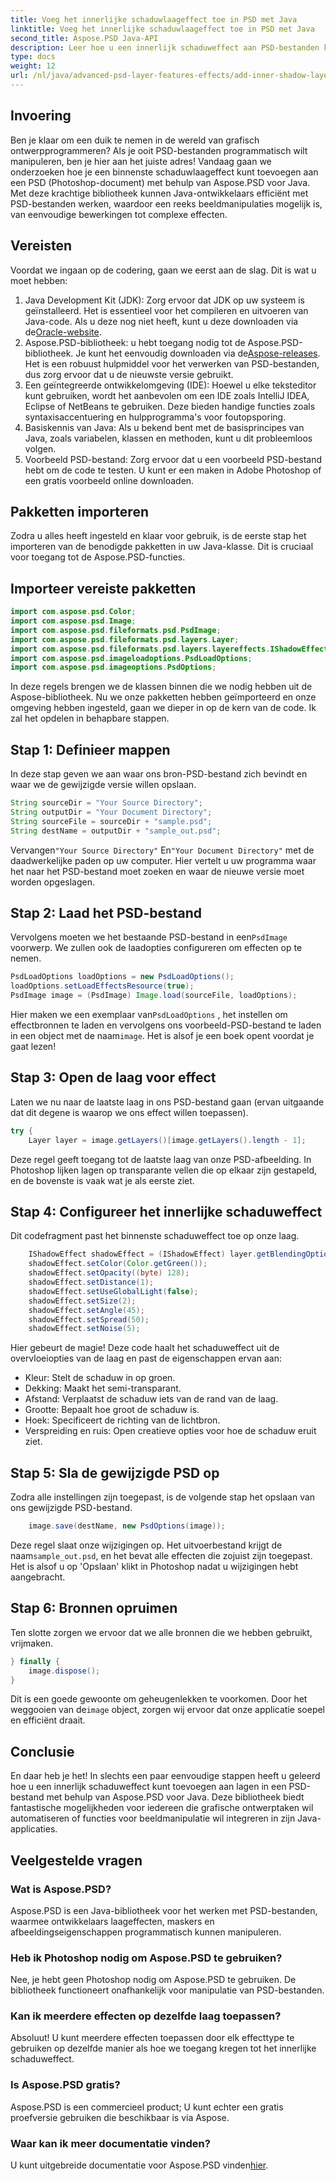 ```yaml
---
title: Voeg het innerlijke schaduwlaageffect toe in PSD met Java
linktitle: Voeg het innerlijke schaduwlaageffect toe in PSD met Java
second_title: Aspose.PSD Java-API
description: Leer hoe u een innerlijk schaduweffect aan PSD-bestanden kunt toevoegen met Aspose.PSD voor Java met deze stapsgewijze zelfstudie, inclusief tips en best practices.
type: docs
weight: 12
url: /nl/java/advanced-psd-layer-features-effects/add-inner-shadow-layer-effect-psd/
---
```

## Invoering
Ben je klaar om een duik te nemen in de wereld van grafisch ontwerpprogrammeren? Als je ooit PSD-bestanden programmatisch wilt manipuleren, ben je hier aan het juiste adres! Vandaag gaan we onderzoeken hoe je een binnenste schaduwlaageffect kunt toevoegen aan een PSD (Photoshop-document) met behulp van Aspose.PSD voor Java. Met deze krachtige bibliotheek kunnen Java-ontwikkelaars efficiënt met PSD-bestanden werken, waardoor een reeks beeldmanipulaties mogelijk is, van eenvoudige bewerkingen tot complexe effecten.
## Vereisten
Voordat we ingaan op de codering, gaan we eerst aan de slag. Dit is wat u moet hebben:
1.  Java Development Kit (JDK): Zorg ervoor dat JDK op uw systeem is geïnstalleerd. Het is essentieel voor het compileren en uitvoeren van Java-code. Als u deze nog niet heeft, kunt u deze downloaden via de[Oracle-website](https://www.oracle.com/java/technologies/javase-jdk11-downloads.html).
2. Aspose.PSD-bibliotheek: u hebt toegang nodig tot de Aspose.PSD-bibliotheek. Je kunt het eenvoudig downloaden via de[Aspose-releases](https://releases.aspose.com/psd/java/). Het is een robuust hulpmiddel voor het verwerken van PSD-bestanden, dus zorg ervoor dat u de nieuwste versie gebruikt.
3. Een geïntegreerde ontwikkelomgeving (IDE): Hoewel u elke teksteditor kunt gebruiken, wordt het aanbevolen om een IDE zoals IntelliJ IDEA, Eclipse of NetBeans te gebruiken. Deze bieden handige functies zoals syntaxisaccentuering en hulpprogramma's voor foutopsporing.
4. Basiskennis van Java: Als u bekend bent met de basisprincipes van Java, zoals variabelen, klassen en methoden, kunt u dit probleemloos volgen.
5. Voorbeeld PSD-bestand: Zorg ervoor dat u een voorbeeld PSD-bestand hebt om de code te testen. U kunt er een maken in Adobe Photoshop of een gratis voorbeeld online downloaden.
## Pakketten importeren
Zodra u alles heeft ingesteld en klaar voor gebruik, is de eerste stap het importeren van de benodigde pakketten in uw Java-klasse. Dit is cruciaal voor toegang tot de Aspose.PSD-functies. 
## Importeer vereiste pakketten
```java
import com.aspose.psd.Color;
import com.aspose.psd.Image;
import com.aspose.psd.fileformats.psd.PsdImage;
import com.aspose.psd.fileformats.psd.layers.Layer;
import com.aspose.psd.fileformats.psd.layers.layereffects.IShadowEffect;
import com.aspose.psd.imageloadoptions.PsdLoadOptions;
import com.aspose.psd.imageoptions.PsdOptions;
```
In deze regels brengen we de klassen binnen die we nodig hebben uit de Aspose-bibliotheek.
Nu we onze pakketten hebben geïmporteerd en onze omgeving hebben ingesteld, gaan we dieper in op de kern van de code. Ik zal het opdelen in behapbare stappen.
## Stap 1: Definieer mappen
In deze stap geven we aan waar ons bron-PSD-bestand zich bevindt en waar we de gewijzigde versie willen opslaan. 
```java
String sourceDir = "Your Source Directory";
String outputDir = "Your Document Directory";
String sourceFile = sourceDir + "sample.psd";
String destName = outputDir + "sample_out.psd";
```
 Vervangen`"Your Source Directory"` En`"Your Document Directory"` met de daadwerkelijke paden op uw computer. Hier vertelt u uw programma waar het naar het PSD-bestand moet zoeken en waar de nieuwe versie moet worden opgeslagen.
## Stap 2: Laad het PSD-bestand
 Vervolgens moeten we het bestaande PSD-bestand in een`PsdImage` voorwerp. We zullen ook de laadopties configureren om effecten op te nemen.
```java
PsdLoadOptions loadOptions = new PsdLoadOptions();
loadOptions.setLoadEffectsResource(true);
PsdImage image = (PsdImage) Image.load(sourceFile, loadOptions);
```
 Hier maken we een exemplaar van`PsdLoadOptions` , het instellen om effectbronnen te laden en vervolgens ons voorbeeld-PSD-bestand te laden in een object met de naam`image`. Het is alsof je een boek opent voordat je gaat lezen!
## Stap 3: Open de laag voor effect
Laten we nu naar de laatste laag in ons PSD-bestand gaan (ervan uitgaande dat dit degene is waarop we ons effect willen toepassen).
```java
try {
    Layer layer = image.getLayers()[image.getLayers().length - 1];
```
Deze regel geeft toegang tot de laatste laag van onze PSD-afbeelding. In Photoshop lijken lagen op transparante vellen die op elkaar zijn gestapeld, en de bovenste is vaak wat je als eerste ziet.
## Stap 4: Configureer het innerlijke schaduweffect
Dit codefragment past het binnenste schaduweffect toe op onze laag. 
```java
    IShadowEffect shadowEffect = (IShadowEffect) layer.getBlendingOptions().getEffects()[0];
    shadowEffect.setColor(Color.getGreen());
    shadowEffect.setOpacity((byte) 128);
    shadowEffect.setDistance(1);
    shadowEffect.setUseGlobalLight(false);
    shadowEffect.setSize(2);
    shadowEffect.setAngle(45);
    shadowEffect.setSpread(50);
    shadowEffect.setNoise(5);
```
Hier gebeurt de magie! Deze code haalt het schaduweffect uit de overvloeiopties van de laag en past de eigenschappen ervan aan:
- Kleur: Stelt de schaduw in op groen.
- Dekking: Maakt het semi-transparant.
- Afstand: Verplaatst de schaduw iets van de rand van de laag.
- Grootte: Bepaalt hoe groot de schaduw is.
- Hoek: Specificeert de richting van de lichtbron.
- Verspreiding en ruis: Open creatieve opties voor hoe de schaduw eruit ziet.
## Stap 5: Sla de gewijzigde PSD op
Zodra alle instellingen zijn toegepast, is de volgende stap het opslaan van ons gewijzigde PSD-bestand.
```java
    image.save(destName, new PsdOptions(image));
```
Deze regel slaat onze wijzigingen op. Het uitvoerbestand krijgt de naam`sample_out.psd`, en het bevat alle effecten die zojuist zijn toegepast. Het is alsof u op 'Opslaan' klikt in Photoshop nadat u wijzigingen hebt aangebracht.
## Stap 6: Bronnen opruimen
Ten slotte zorgen we ervoor dat we alle bronnen die we hebben gebruikt, vrijmaken.
```java
} finally {
    image.dispose();
}
```
 Dit is een goede gewoonte om geheugenlekken te voorkomen. Door het weggooien van de`image` object, zorgen wij ervoor dat onze applicatie soepel en efficiënt draait.
## Conclusie
En daar heb je het! In slechts een paar eenvoudige stappen heeft u geleerd hoe u een innerlijk schaduweffect kunt toevoegen aan lagen in een PSD-bestand met behulp van Aspose.PSD voor Java. Deze bibliotheek biedt fantastische mogelijkheden voor iedereen die grafische ontwerptaken wil automatiseren of functies voor beeldmanipulatie wil integreren in zijn Java-applicaties. 

## Veelgestelde vragen
### Wat is Aspose.PSD?  
Aspose.PSD is een Java-bibliotheek voor het werken met PSD-bestanden, waarmee ontwikkelaars laageffecten, maskers en afbeeldingseigenschappen programmatisch kunnen manipuleren.
### Heb ik Photoshop nodig om Aspose.PSD te gebruiken?  
Nee, je hebt geen Photoshop nodig om Aspose.PSD te gebruiken. De bibliotheek functioneert onafhankelijk voor manipulatie van PSD-bestanden.
### Kan ik meerdere effecten op dezelfde laag toepassen?  
Absoluut! U kunt meerdere effecten toepassen door elk effecttype te gebruiken op dezelfde manier als hoe we toegang kregen tot het innerlijke schaduweffect.
### Is Aspose.PSD gratis?  
Aspose.PSD is een commercieel product; U kunt echter een gratis proefversie gebruiken die beschikbaar is via Aspose.
### Waar kan ik meer documentatie vinden?  
 U kunt uitgebreide documentatie voor Aspose.PSD vinden[hier](https://reference.aspose.com/psd/java/).
